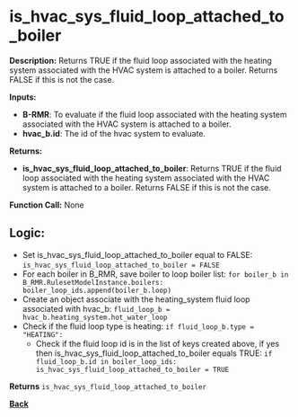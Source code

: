 # is_hvac_sys_fluid_loop_attached_to_boiler  

**Description:** Returns TRUE if the fluid loop associated with the heating system associated with the HVAC system is attached to a boiler. Returns FALSE if this is not the case.   

**Inputs:**  
- **B-RMR**: To evaluate if the fluid loop associated with the heating system associated with the HVAC system is attached to a boiler.   
- **hvac_b.id**: The id of the hvac system to evaluate.  

**Returns:**  
- **is_hvac_sys_fluid_loop_attached_to_boiler**: Returns TRUE if the fluid loop associated with the heating system associated with the HVAC system is attached to a boiler. Returns FALSE if this is not the case.   
 
**Function Call:** None  

## Logic:   
- Set is_hvac_sys_fluid_loop_attached_to_boiler equal to FALSE: `is_hvac_sys_fluid_loop_attached_to_boiler = FALSE`  
- For each boiler in B_RMR, save boiler to loop boiler list: `for boiler_b in B_RMR.RulesetModelInstance.boilers: boiler_loop_ids.append(boiler_b.loop)`
- Create an object associate with the heating_system fluid loop associated with hvac_b: `fluid_loop_b = hvac_b.heating_system.hot_water_loop`
- Check if the fluid loop type is heating: `if fluid_loop_b.type = "HEATING":`
    - Check if the fluid loop id is in the list of keys created above, if yes then is_hvac_sys_fluid_loop_attached_to_boiler equals TRUE: `if fluid_loop_b.id in boiler_loop_ids: is_hvac_sys_fluid_loop_attached_to_boiler = TRUE` 

**Returns** `is_hvac_sys_fluid_loop_attached_to_boiler`  



**[Back](../../../_toc.md)**
